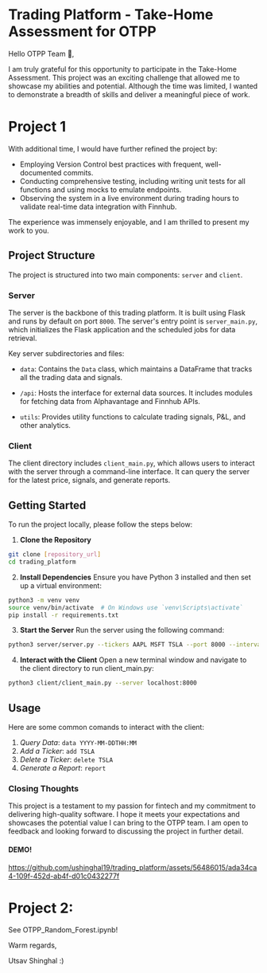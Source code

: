 # Trading Platform - Take-Home Assessment for OTPP

Hello OTPP Team 👋,

I am truly grateful for this opportunity to participate in the Take-Home Assessment. This project was an exciting challenge that allowed me to showcase my abilities and potential. Although the time was limited, I wanted to demonstrate a breadth of skills and deliver a meaningful piece of work.


# Project 1
With additional time, I would have further refined the project by:
- Employing Version Control best practices with frequent, well-documented commits.
- Conducting comprehensive testing, including writing unit tests for all functions and using mocks to emulate endpoints.
- Observing the system in a live environment during trading hours to validate real-time data integration with Finnhub.

The experience was immensely enjoyable, and I am thrilled to present my work to you.

## Project Structure
The project is structured into two main components: `server` and `client`.

### Server
The server is the backbone of this trading platform. It is built using Flask and runs by default on port `8000`. The server's entry point is `server_main.py`, which initializes the Flask application and the scheduled jobs for data retrieval.

Key server subdirectories and files:

- `data`: Contains the `Data` class, which maintains a DataFrame that tracks all the trading data and signals.

- `/api`: Hosts the interface for external data sources. It includes modules for fetching data from Alphavantage and Finnhub APIs.

- `utils`: Provides utility functions to calculate trading signals, P&L, and other analytics.

### Client
The client directory includes `client_main.py`, which allows users to interact with the server through a command-line interface. It can query the server for the latest price, signals, and generate reports.

## Getting Started

To run the project locally, please follow the steps below:

1. **Clone the Repository**
```sh
git clone [repository_url]
cd trading_platform
```
2. **Install Dependencies**
Ensure you have Python 3 installed and then set up a virtual environment:
  ```sh
  python3 -m venv venv  
  source venv/bin/activate  # On Windows use `venv\Scripts\activate`
  pip install -r requirements.txt
  ```
3. **Start the Server**
Run the server using the following command:
```sh
python3 server/server.py --tickers AAPL MSFT TSLA --port 8000 --interval 60min
```
4. **Interact with the Client**
Open a new terminal window and navigate to the client directory to run client_main.py:
```sh
python3 client/client_main.py --server localhost:8000
```
## Usage
Here are some common comands to interact with the client:
1. *Query Data*: `data YYYY-MM-DDTHH:MM`
2. *Add a Ticker*: `add TSLA`
3. *Delete a Ticker*: `delete TSLA`
4. *Generate a Report*: `report`

### Closing Thoughts
This project is a testament to my passion for fintech and my commitment to delivering high-quality software. I hope it meets your expectations and showcases the potential value I can bring to the OTPP team.
I am open to feedback and looking forward to discussing the project in further detail.


#### DEMO!
https://github.com/ushinghal19/trading_platform/assets/56486015/ada34ca4-109f-452d-ab4f-d01c0432277f

# Project 2: 
See OTPP_Random_Forest.ipynb!

Warm regards,

Utsav Shinghal :)
